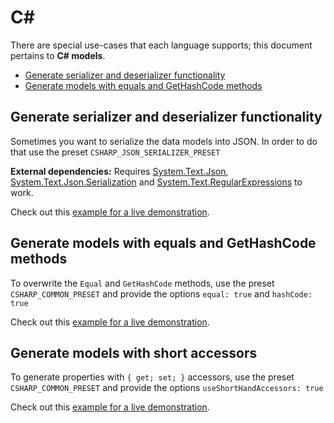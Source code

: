 # C#

There are special use-cases that each language supports; this document pertains to **C# models**.

<!-- toc is generated with GitHub Actions do not remove toc markers -->

<!-- toc -->

- [Generate serializer and deserializer functionality](#generate-serializer-and-deserializer-functionality)
- [Generate models with equals and GetHashCode methods](#generate-models-with-equals-and-gethashcode-methods)

<!-- tocstop -->

## Generate serializer and deserializer functionality

Sometimes you want to serialize the data models into JSON. In order to do that use the preset `CSHARP_JSON_SERIALIZER_PRESET`

**External dependencies:**
Requires [System.Text.Json](https://devblogs.microsoft.com/dotnet/try-the-new-system-text-json-apis/), [System.Text.Json.Serialization](https://docs.microsoft.com/en-us/dotnet/standard/serialization/system-text-json-how-to?pivots=dotnet-6-0) and [System.Text.RegularExpressions](https://docs.microsoft.com/en-us/dotnet/api/system.text.regularexpressions?view=net-6.0) to work.

Check out this [example for a live demonstration](../../examples/csharp-generate-serializer).

## Generate models with equals and GetHashCode methods

To overwrite the `Equal` and `GetHashCode` methods, use the preset `CSHARP_COMMON_PRESET` and provide the options `equal: true` and `hashCode: true`

Check out this [example for a live demonstration](../../examples/csharp-generate-equals-and-hashcode).

## Generate models with short accessors

To generate properties with `{ get; set; }` accessors, use the preset `CSHARP_COMMON_PRESET` and provide the options `useShortHandAccessors: true`

Check out this [example for a live demonstration](../../examples/csharp-shorten-accesors).
